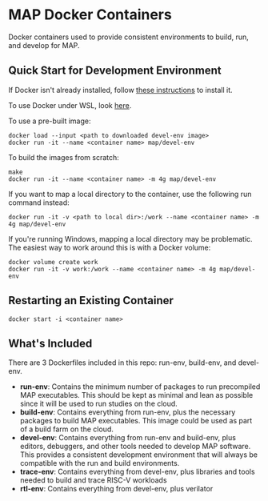 # MAP Docker Containers

Docker containers used to provide consistent environments to build, run, and develop for MAP.

## Quick Start for Development Environment

If Docker isn't already installed, follow [these instructions](https://docs.docker.com/install/) to install it.

To use Docker under WSL, look [here](https://nickjanetakis.com/blog/setting-up-docker-for-windows-and-wsl-to-work-flawlessly).

To use a pre-built image:

    docker load --input <path to downloaded devel-env image>
    docker run -it --name <container name> map/devel-env

To build the images from scratch:

    make
    docker run -it --name <container name> -m 4g map/devel-env

If you want to map a local directory to the container, use the following run command instead:

    docker run -it -v <path to local dir>:/work --name <container name> -m 4g map/devel-env

If you're running Windows, mapping a local directory may be problematic. The easiest way to work around this is with a Docker volume:

    docker volume create work
    docker run -it -v work:/work --name <container name> -m 4g map/devel-env

## Restarting an Existing Container

    docker start -i <container name>

## What's Included

There are 3 Dockerfiles included in this repo: run-env, build-env, and devel-env.

* **run-env**: Contains the minimum number of packages to run precompiled MAP executables. This should be kept as minimal and lean as possible since it will be used to run studies on the cloud.
* **build-env**: Contains everything from run-env, plus the necessary packages to build MAP executables. This image could be used as part of a build farm on the cloud.
* **devel-env**: Contains everything from run-env and build-env, plus editors, debuggers, and other tools needed to develop MAP software. This provides a consistent development environment that will always be compatible with the run and build environments.
* **trace-env**: Contains everything from devel-env, plus libraries and tools needed to build and trace RISC-V workloads
* **rtl-env**: Contains everything from devel-env, plus verilator
